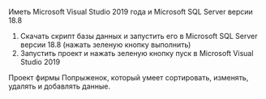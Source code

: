 Иметь Microsoft Visual Studio 2019 года и Microsoft SQL Server версии 18.8
1) Скачать скрипт базы данных и запустить его в Microsoft SQL Server версии 18.8 (нажать зеленую кнопку выполнить)
2) Запустить проект и нажать зеленую кнопку пуск в Microsoft Visual Studio 2019 <br>



Проект фирмы Попрыженок, который умеет сортировать, изменять, удалять и добавлять данные.
